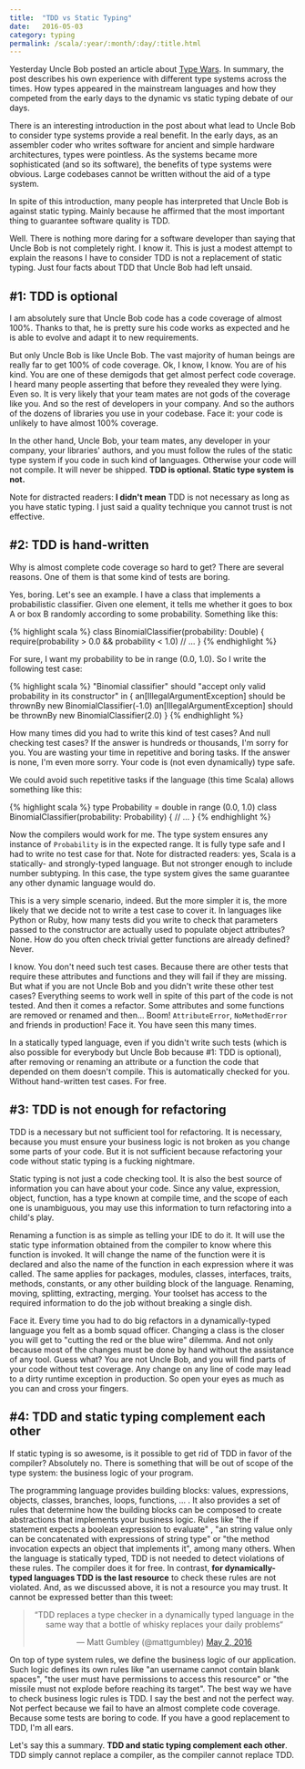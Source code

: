 ```yaml
---
title:  "TDD vs Static Typing"
date:   2016-05-03
category: typing
permalink: /scala/:year/:month/:day/:title.html
---
```


Yesterday Uncle Bob posted an article about [Type Wars][1]. In summary, the post describes his own experience with different type systems across the times. How types appeared in the mainstream languages and how they competed from the early days to the dynamic vs static typing debate of our days.

There is an interesting introduction in the post about what lead to Uncle Bob to consider type systems provide a real benefit. In the early days, as an assembler coder who writes software for ancient and simple hardware architectures, types were pointless. As the systems became more sophisticated (and so its software), the benefits of type systems were obvious. Large codebases cannot be written without the aid of a type system.

In spite of this introduction, many people has interpreted that Uncle Bob is against static typing. Mainly because he affirmed that the most important thing to guarantee software quality is TDD.

Well. There is nothing more daring for a software developer than saying that Uncle Bob is not completely right. I know it. This is just a modest attempt to explain the reasons I have to consider TDD is not a replacement of static typing. Just four facts about TDD that Uncle Bob had left unsaid.


## #1: TDD is optional

I am absolutely sure that Uncle Bob code has a code coverage of almost 100%. Thanks to that, he is pretty sure his code works as expected and he is able to evolve and adapt it to new requirements.

But only Uncle Bob is like Uncle Bob. The vast majority of human beings are really far to get 100% of code coverage. Ok, I know, I know. You are of his kind. You are one of these demigods that get almost perfect code coverage. I heard many people asserting that before they revealed they were lying. Even so. It is very likely that your team mates are not gods of the coverage like you. And so the rest of developers in your company. And so the authors of the dozens of libraries you use in your codebase. Face it: your code is unlikely to have almost 100% coverage.

In the other hand, Uncle Bob, your team mates, any developer in your company, your libraries' authors, and you must follow the rules of the static type system if you code in such kind of languages. Otherwise your code will not compile. It will never be shipped. **TDD is optional. Static type system is not.**

Note for distracted readers: **I didn't mean** TDD is not necessary as long as you have static typing. I just said a quality technique you cannot trust is not effective.

## #2: TDD is hand-written

Why is almost complete code coverage so hard to get? There are several reasons. One of them is that some kind of tests are boring.

Yes, boring. Let's see an example. I have a class that implements a probabilistic classifier. Given one element, it tells me whether it goes to box A or box B randomly according to some probability. Something like this:

{% highlight scala %}
class BinomialClassifier(probability: Double) {
  require(probability > 0.0 && probability < 1.0)
  // ...
}
{% endhighlight %}

For sure, I want my probability to be in range (0.0, 1.0). So I write the following test case:

{% highlight scala %}
"Binomial classifier" should "accept only valid probability in its constructor" in {
  an[IllegalArgumentException] should be thrownBy new BinomialClassifier(-1.0)
  an[IllegalArgumentException] should be thrownBy new BinomialClassifier(2.0)
}
{% endhighlight %}

How many times did you had to write this kind of test cases? And null checking test cases? If the answer is hundreds or thousands, I'm sorry for you. You are wasting your time in repetitive and boring tasks. If the answer is none, I'm even more sorry. Your code is (not even dynamically) type safe.

We could avoid such repetitive tasks if the language (this time Scala) allows something like this:

{% highlight scala %}
type Probability = double in range (0.0, 1.0)
class BinomialClassifier(probability: Probability) {
  // ...
}
{% endhighlight %}

Now the compilers would work for me. The type system ensures any instance of `Probability` is in the expected range. It is fully type safe and I had to write no test case for that. Note for distracted readers: yes, Scala is a statically- and strongly-typed language. But not stronger enough to include number subtyping. In this case, the type system gives the same guarantee any other dynamic language would do.

This is a very simple scenario, indeed. But the more simpler it is, the more likely that we decide not to write a test case to cover it. In languages like Python or Ruby, how many tests did you write to check that parameters passed to the constructor are actually used to populate object attributes? None. How do you often check trivial getter functions are already defined? Never.

I know. You don't need such test cases. Because there are other tests that require these attributes and functions and they will fail if they are missing. But what if you are not Uncle Bob and you didn't write these other test cases? Everything seems to work well in spite of this part of the code is not tested. And then it comes a refactor. Some attributes and some functions are removed or renamed and then... Boom! `AttributeError`, `NoMethodError` and friends in production! Face it. You have seen this many times.

In a statically typed language, even if you didn't write such tests (which is also possible for everybody but Uncle Bob because #1: TDD is optional), after removing or renaming an attribute or a function the code that depended on them doesn't compile. This is automatically checked for you. Without hand-written test cases. For free.

## #3: TDD is not enough for refactoring

TDD is a necessary but not sufficient tool for refactoring. It is necessary, because you must ensure your business logic is not broken as you change some parts of your code. But it is not sufficient because refactoring your code without static typing is a fucking nightmare.

Static typing is not just a code checking tool. It is also the best source of information you can have about your code. Since any value, expression, object, function, has a type known at compile time, and the scope of each one is unambiguous, you may use this information to turn refactoring into a child's play.

Renaming a function is as simple as telling your IDE to do it. It will use the static type information obtained from the compiler to know where this function is invoked. It will change the name of the function were it is declared and also the name of the function in each expression where it was called. The same applies for packages, modules, classes, interfaces, traits, methods, constants, or any other building block of the language. Renaming, moving, splitting, extracting, merging. Your toolset has access to the required information to do the job without breaking a single dish.

Face it. Every time you had to do big refactors in a dynamically-typed language you felt as a bomb squad officer. Changing a class is the closer you will get to "cutting the red or the blue wire" dilemma. And not only because most of the changes must be done by hand without the assistance of any tool. Guess what? You are not Uncle Bob, and you will find parts of your code without test coverage. Any change on any line of code may lead to a dirty runtime exception in production. So open your eyes as much as you can and cross your fingers.

## #4: TDD and static typing complement each other

If static typing is so awesome, is it possible to get rid of TDD in favor of the compiler? Absolutely no. There is something that will be out of scope of the type system: the business logic of your program.

The programming language provides building blocks: values, expressions, objects, classes, branches, loops, functions, ... . It also provides a set of rules that determine how the building blocks can be composed to create abstractions that implements your business logic. Rules like "the if statement expects a boolean expression to evaluate" , "an string value only can be concatenated with expressions of string type" or "the method invocation expects an object that implements it", among many others. When the language is statically typed, TDD is not needed to detect violations of these rules. The compiler does it for free. In contrast, **for dynamically-typed languages TDD is the last resource** to check these rules are not violated. And, as we discussed above, it is not a resource you may trust. It cannot be expressed better than this tweet:

<div align="center">
<blockquote class="twitter-tweet" data-lang="es"><p lang="en" dir="ltr">“TDD replaces a type checker in a dynamically typed language in the same way that a bottle of whisky replaces your daily problems“</p>&mdash; Matt Gumbley (@mattgumbley) <a href="https://twitter.com/mattgumbley/status/727140296912441345">May 2, 2016</a></blockquote> <script async src="//platform.twitter.com/widgets.js" charset="utf-8"></script>
</div>

On top of type system rules, we define the business logic of our application. Such logic defines its own rules like "an username cannot contain blank spaces", "the user must have permissions to access this resource" or "the missile must not explode before reaching its target". The best way we have to check business logic rules is TDD. I say the best and not the perfect way. Not perfect because we fail to have an almost complete code coverage. Because some tests are boring to code. If you have a good replacement to TDD, I'm all ears.

Let's say this a summary. **TDD and static typing complement each other**. TDD simply cannot replace a compiler, as the compiler cannot replace TDD.



[1]: http://blog.cleancoder.com/uncle-bob/2016/05/01/TypeWars.html
